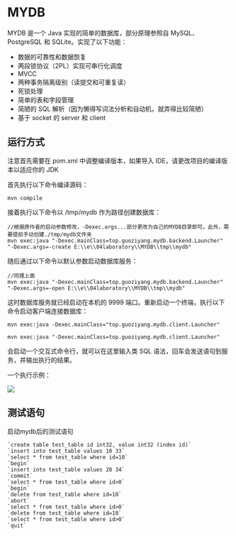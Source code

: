 # MYDB

MYDB 是一个 Java 实现的简单的数据库，部分原理参照自 MySQL、PostgreSQL 和 SQLite。实现了以下功能：

- 数据的可靠性和数据恢复
- 两段锁协议（2PL）实现可串行化调度
- MVCC
- 两种事务隔离级别（读提交和可重复读）
- 死锁处理
- 简单的表和字段管理
- 简陋的 SQL 解析（因为懒得写词法分析和自动机，就弄得比较简陋）
- 基于 socket 的 server 和 client

## 运行方式

注意首先需要在 pom.xml 中调整编译版本，如果导入 IDE，请更改项目的编译版本以适应你的 JDK

首先执行以下命令编译源码：

```shell
mvn compile
```

接着执行以下命令以 /tmp/mydb 作为路径创建数据库：

```shell
//根据原作者的启动参数修改，-Dexec.args...部分更改为自己的MYDB目录即可。此外，需要提前手动创建./tmp/mydb文件夹
mvn exec:java "-Dexec.mainClass=top.guoziyang.mydb.backend.Launcher" "-Dexec.args=-create E:\\e\\04laboratory\\MYDB\\tmp\\mydb"
```

随后通过以下命令以默认参数启动数据库服务：

```shell
//同理上面
mvn exec:java "-Dexec.mainClass=top.guoziyang.mydb.backend.Launcher" "-Dexec.args=-open E:\\e\\04laboratory\\MYDB\\tmp\\mydb"
```

这时数据库服务就已经启动在本机的 9999 端口。重新启动一个终端，执行以下命令启动客户端连接数据库：

```shell
mvn exec:java -Dexec.mainClass="top.guoziyang.mydb.client.Launcher"

mvn exec:java "-Dexec.mainClass=top.guoziyang.mydb.client.Launcher" 
```

会启动一个交互式命令行，就可以在这里输入类 SQL 语法，回车会发送语句到服务，并输出执行的结果。

一个执行示例：

![](https://s3.bmp.ovh/imgs/2021/11/2749906870276904.png)

## 测试语句

启动mydb后的测试语句

```
`create table test_table id int32, value int32 (index id)`
`insert into test_table values 10 33`
`select * from test_table where id=10`
`begin`
`insert into test_table values 20 34`
`commit`
`select * from test_table where id>0`
`begin`
`delete from test_table where id=10`
`abort`
`select * from test_table where id>0`
`delete from test_table where id=10`
`select * from test_table where id>0`
`quit`
```

